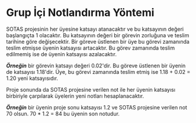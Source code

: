 # Grup İçi Notlandırma Yöntemi

SOTAS projesinin her üyesine katsayı atanacaktır ve bu katsayının değeri başlangıçta 1 olacaktır. Bu katsayının değeri bir görevin zorluğuna ve teslim tarihine göre değişecektir. Bir göreve üstlenen bir üye bu görevi zamanında teslim etmişse üyenin katsayısı artacaktır. Bu görev zamanında teslim edilmemiş ise de üyenin katsayısı azalacaktır. 

***Örneğin*** bir görevin katsayı değeri 0.02'dir. Bu göreve üstlenen bir üyenin de katsayısı 1.18'dir. Üye, bu görevi zamanında teslim etmiş ise 1.18 + 0.02 = 1.20 yeni katsayısıdır.

Proje sonunda da SOTAS projesine verilen not ile her üyenin katsayısı birbiriyle çarpılarak üyelerin yeni notları hesaplanacaktır.

***Örneğin*** bir üyenin proje sonu katsayısı 1.2 ve SOTAS projesine verilen not 70 olsun. 70 * 1.2 = 84 bu üyenin son notudur.